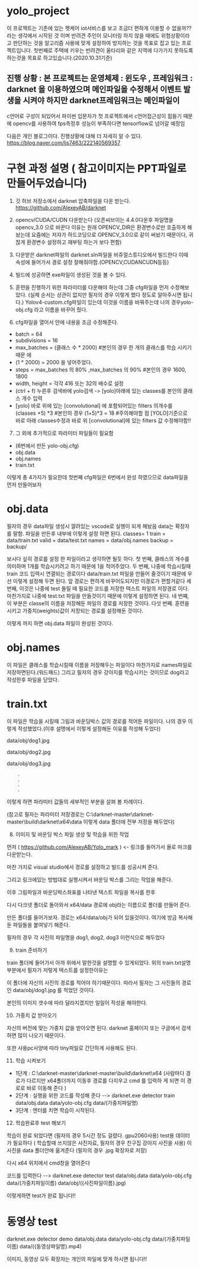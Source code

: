 # yolo_project
이 프로젝트는 기존에 있는 펫케어 iot서비스를 보고 조금더 편하게 이용할 수 없을까?? 라는 생각에서 시작된 것 이며
반려견 주인이 모니터링 하지 않을 때에도 위험상황이라고 판단하는 것을 알고리즘 사용에 맞게 설정하여 방지하는 것을 목표로 잡고 있는 프로젝트입니다.
첫번째로 주택에 키우는 반려견이 울타리와 같은 지역에 다가가지 못하도록 하는것을 목표로 하고있습니다.(2020.10.31기준)

## 진행 상황 : 본 프로젝트는 운영체제 : 윈도우 , 프레임워크 : darknet 을 이용하였으며 메인파일을 수정해서 이벤트 발생을 시켜야 하지만 darknet프레임워크는 메인파일이
c언어로 구성이 되있어서 파이썬 입문자가 첫 프로젝트에서 c언어접근성이 힘들기 때문에 opencv를 사용하여 fps측정후 성능이 부족하다면 tensorflow로 넘어갈 예정임

다음은 개인 블로그이다. 진행상황에 대해 더 자세히 알 수 있다.
https://blog.naver.com/ljs7463/222140569357 



# 구현 과정 설명 ( 참고이미지는 PPT파일로 만들어두었습니다)
1. 깃 허브 저장소에서 darknet 압축파일을 다운 받는다.
https://github.com/AlexeyAB/darknet

2. opencv/CUDA/CUDN 다운받는다
(오픈씨브이는 4.4.0다운후 파일명을 opencv_3.0 으로 바꾼다 이유는 원래 OPENCV_DIR은 환경변수로만 호출하게 해놨는데 요즘에는 저자가 하드코딩으로 OPENCV_3.0으로 같이 써놨기 때문이다, 귀찮게 환경변수 설정하고 재부팅 하는거 보다 편함)

3. 다운받은 darknet파일의 darknet.sln파일을 비쥬얼스튜디오에서 빌드한다 이때 속성에 들어가서 경로 설정 잘해줘야함.(OPENCV,CUDANCUDN등등)

4. 빌드에 성공하면 exe파일이 생성된 것을 볼 수 있다.

5. 훈련을 진행하기 위한 파라미터를 다운해야 하는데 그중 cfg파일을 먼저 수정해보았다.
(실제 순서는 상관이 없지만 필자의 경우 이렇게 했다 정도로 알아주시면 됩니다.)
Yolov4-custom.cfg파일이 있는데 이것을 이름을 바꿔주는데 나의 경우yolo-obj.cfg
라고 이름을 바꾸어 줬다.

6. cfg파일을 열어서 안에 내용을 조금 수정해준다.
 - batch = 64 
 - subdivisions = 16 
 - max_batches = (클래스 수 * 2000)  #본인의 경우 한 개의 클래스를 학습 시키기 때문     에 
 - (1 * 2000) = 2000 을 넣어주었다. 
 - steps = max_batches 의 80% ,max_batches 의 90% #본인의 경우 1600, 1800
 - width, height = 각각 416 또는 32의 배수로 설정 
 - (ctrl + f) 누른후 검색바에 yolo검색 -> [yolo]아래에 있는 classes를 본인의 클래스 개수     입력
 - [yolo] 바로 위에 있는 [convolutional] 에 포함되어있는 filters 의개수를 (classes +5) *3
   #본인의 경우 (1+5)*3 = 18
#주의해야할 점 [YOLO]기준으로 바로 아래 classes수정과 바로 위 [convolutional]에 있는 filters 값 수정해야함!!

7. 그 외에 추가적으로 파라미터 파일들이 필요함
 - (6번에서 만든 yolo-obj.cfg)
 - obj.data
 - obj.names
 - train.txt
 
 이렇게 총 4가지가 필요한데 첫번째 cfg파일은 6번에서 완성 하였으므로 data파일을 먼저 만들어보자
 
 # obj.data
 필자의 경우 data파일 생성시 깔려있는 vscode로 실행이 되게 해놨음 data는 확장자를 말함.
 파일을 만든후 내부에 이렇게 설정 하면 된다.
 classes= 1 
 train  = data/train.txt
 valid  = data/test.txt
 names = data/obj.names
 backup = backup/
 
 보시다 싶히 경로를 설정 한 파일이라고 생각하면 될듯 하다.
 첫 번째, 클래스의 개수를 의미하며 1개를 학습시키려고 하기 때문에 1을 적어주었다.
 두 번째, 나중에 학습시킬때 train 코드 입력시 연결되는 경로이다 data/train.txt 파일을 만들어 줄것이기 때문에 우선 이렇게 설정해 두면 된다. 앞 경로는 편하게 바꾸어도되지만 이경로가 편할거같다
 세 번째, 이것은 나중에 test 돌릴 때 필요한 코드를 저장한 텍스트 파일의 저장경로 이다. 마찬가지로 나중에 test.txt 파일을 만들것이기 때문에 이렇게 설정하면 된다.
 네 번째, 이 부분은 classe의 이름을 저장해둔 파일의 경로를 저장한 것이다.
 다섯 번째. 훈련을 시키고 가중치(weights)값이 저장되는 경로를 설정해둔 것이다.
 
 이렇게 까지 하면 obj.data 파일이 완성된 것이다.
 
 # obj.names
 이 파일은 클래스를 학습시킬때 이름을 저장해두는 파일이다 마찬가지로 names파일로 저장하면된다.(워드패드)
 그리고 필자의 경우 강아지를 학습시키는 것이므로 dog라고 작성한후 파일을 닫았다.
 
 # train.txt
 이 파일은 학습을 시킬때 그림과 바운딩박스 값의 경로를 적어둔 파일이다.
 나의 경우 이렇게 작성했었다.(이후 설명에서 이렇게 설정해둔 이유를 작성해 두었다)
 
 data/obj/dog1.jpg
 
 data/obj/dog2.jpg
 
 data/obj/dog3.jpg
 
        .
        .
        .
        .
 이렇게 하면 파라미터 값들의 세부적인 부분을 살펴 볼 차례이다.
 
 (참고로 필자는 파라미터 저장경로는  C:\darknet-master\darknet-master\build\darknet\x64\data 이렇게 data 폴더에 전부 저장을 해두었다)
 
 8. 이미지 및 바운딩 박스 파일 생성 및 학습을 위한 작업

먼저 ( https://github.com/AlexeyAB/Yolo_mark ) <- 링크를 들어가서 욜로 마크를 다운받는다.

마찬 가지로 visual studio에서 경로를 설정하고 빌드를 성공시켜 준다. 

그리고 링크에있는 방법대로 실행시켜서 바운딩 박스를 그리는 작업을 해준다.

이후 그림파일과 바운딩박스좌표를 나타낸 텍스트 파일을 복사를 한후

다시 다크넷 폴더로 돌아와서 x64/data 경로에 obj라는 이름으로 폴더를 만들어 준다. 

만든 폴더를 들어가보자. 경로는 x64/data/obj가 되어 있을것이다. 여기에 방금 복사해둔 파일들을 붙여넣기 해준다.

필자의 경우 각 사진의 파일명을 dog1, dog2, dog3 이런식으로 해두었다

9. train 준비하기

train 폴더에 들어가서  아까 위에서 말한것을 설명할 수 있게되었다. 위의  train.txt설명 부분에서 필자가 저렇게 텍스트를 설정한이유는

이 폴더에 자신의 사진의 경로를 적어야 하기때문이다. 따라서 필자는 그 사진들의 경로인 data/obj/dog1.jpg 를 적었던 것이다.

본인의 이미지 갯수에 따라 달라지겠지만 일일이 작성을 해야한다.

10. 가중치 값 받아오기

자신의 버전에 맞는 가중치 값을 받아오면 된다. darknet 홈페이지 또는 구글에서 검색하면 많이 나오기 때문이다.

또한 사용pc사양에 따라 tiny파일로 간단하게 사용해도 된다.

11. 학습 시켜보기

 - 1단계 : C:\darknet-master\darknet-master\build\darknet\x64 (사람마다 경로가 다르지만 x64폴더까지 이동후 경로를 다지우고 cmd 를 입력하            게 되면 이 경로로 바로 이동해 준다 )
 - 2단계 : 실행을 위한 코드를 작성해 준다 --> darknet.exe detector train data/obj.data data/yolo-obj.cfg data/(가중치파일명)
 - 3단계 : 엔터를 치면 학습이 시작된다.
 
12. 학습완료후 test 해보기

학습이 완료 되었다면 (필자의 경우 5시간 정도 걸렸다. gpu2060사용) test용 데이터가 필요하다 ( 학습할때 쓰지않은 사진자료, 필자의 경우 친구집
강아지 사진을 사용) 이 사진을 data 폴더안에 옮겨준다 (필자의 경우 .jpg 확장자로 저장)

다시 x64 위치에서 cmd창을 열어준다

코드를 입력한다 --> darknet.exe detector test data/obj.data data/yolo-obj.cfg data/(가중치파일이름) data/obj/({사진파일이름}.jpg)

이렇게하면 test가 완료 됩니다!!

# 동영상 test
darknet.exe detector demo data/obj.data data/yolo-obj.cfg data/(가중치파일이름) data/({동영상파일명}.mp4) 

이미지, 동영상 모두 확장자는 개인의 파일에 맞게 하시면 됩니다!!

